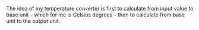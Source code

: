 The idea of my temperature converter is first to calculate from input value to base unit - which for me is Celsius degrees - then to calculate from base unit to the output unit.

